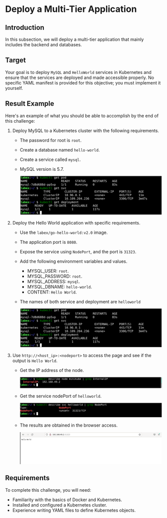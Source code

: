 # Deploy a Multi-Tier Application

## Introduction

In this subsection, we will deploy a multi-tier application that mainly includes the backend and databases.

## Target

Your goal is to deploy `MySQL` and `HelloWorld` services in Kubernetes and ensure that the services are deployed and made accessible properly. No specific YAML manifest is provided for this objective; you must implement it yourself.

## Result Example

Here's an example of what you should be able to accomplish by the end of this challenge:

1. Deploy MySQL to a Kubernetes cluster with the following requirements.

   - The password for root is `root`.
   - Create a database named `hello-world`.
   - Create a service called `mysql`.
   - MySQL version is 5.7.

     ![challenge-kubernetes-deployment-management-1-1](assets/challenge-kubernetes-deployment-management-1-1.png)

2. Deploy the Hello World application with specific requirements.

   - Use the `labex/go-hello-world:v2.0` image.
   - The application port is `8080`.
   - Expose the service using `NodePort`, and the port is `31323`.
   - Add the following environment variables and values.

     - MYSQL_USER: `root`.
     - MYSQL_PASSWORD: `root`.
     - MYSQL_ADDRESS: `mysql`.
     - MYSQL_DBNAME: `hello-world`.
     - CONTENT: `Hello World`.

   - The names of both service and deployment are `helloworld`

     ![challenge-kubernetes-deployment-management-1-1](assets/challenge-kubernetes-deployment-management-1-1.png)

3. Use `http://<host_ip>:<nodeport>` to access the page and see if the output is `Hello World`.

   - Get the IP address of the node.

     ![challenge-kubernetes-deployment-management-1-3](assets/challenge-kubernetes-deployment-management-1-3.png)

   - Get the service nodePort of `helloworld`.

     ![challenge-kubernetes-deployment-management-1-4](assets/challenge-kubernetes-deployment-management-1-4.png)

   - The results are obtained in the browser access.

     ![challenge-kubernetes-deployment-management-1-5](assets/challenge-kubernetes-deployment-management-1-5.png)

## Requirements

To complete this challenge, you will need:

- Familiarity with the basics of Docker and Kubernetes.
- Installed and configured a Kubernetes cluster.
- Experience writing YAML files to define Kubernetes objects.
